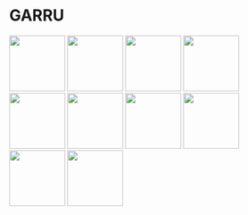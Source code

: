 # GARRU

<p float="left">
  <img src="https://user-images.githubusercontent.com/56247982/194707727-000d4d8b-edc1-4100-9ff9-2fece82f62d0.jpg" width="100" />
  <img src="https://user-images.githubusercontent.com/56247982/194707740-dcd40baf-567a-4379-8625-189c847f636d.jpg" width="100" /> 
  <img src="https://user-images.githubusercontent.com/56247982/194707749-99dab192-be74-4f96-b4f6-3ed4bf389ef4.jpg" width="100" />
  <img src="https://user-images.githubusercontent.com/56247982/194707752-244c8b6c-be03-49f7-b2f3-93612799f746.jpg" width="100" />
  <img src="https://user-images.githubusercontent.com/56247982/194707755-12f2cd2f-e2ea-4af8-ab30-b325f2919451.jpg" width="100" />
  <img src="https://user-images.githubusercontent.com/56247982/194707757-3d213ad3-2086-4d2f-a3c2-0bbe4f9a6541.jpg" width="100" />
  <img src="https://user-images.githubusercontent.com/56247982/194707758-87780f8d-af2d-4a4a-a020-fd448f3d208a.jpg" width="100" />
  <img src="https://user-images.githubusercontent.com/56247982/194707761-6130311c-13c4-484c-9e65-5223a2e2cd30.jpg" width="100" />
  <img src="https://user-images.githubusercontent.com/56247982/194707763-0ee8a782-ddb0-4ab8-9276-7d8d4028dadb.jpg" width="100" />
  <img src="https://user-images.githubusercontent.com/56247982/194707765-4a22ed75-9737-419f-a1b2-4a8958e019ad.jpg" width="100" />
</p>

